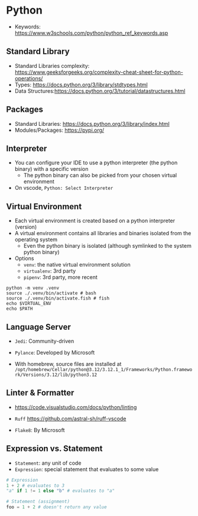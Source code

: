 # Python

- Keywords: <https://www.w3schools.com/python/python_ref_keywords.asp>

## Standard Library

- Standard Libraries complexity: <https://www.geeksforgeeks.org/complexity-cheat-sheet-for-python-operations/>
- Types: <https://docs.python.org/3/library/stdtypes.html>
- Data Structures:<https://docs.python.org/3/tutorial/datastructures.html>

## Packages

- Standard Libraries: <https://docs.python.org/3/library/index.html>
- Modules/Packages: <https://pypi.org/>

## Interpreter

- You can configure your IDE to use a python interpreter (the python binary) with a specific version
  - The python binary can also be picked from your chosen virtual environment
- On vscode, `Python: Select Interpreter`

## Virtual Environment

- Each virtual environment is created based on a python interpreter (version)
- A virtual environment contains all libraries and binaries isolated from the operating system
  - Even the python binary is isolated (although symlinked to the system python binary)
- Options
  - `venv`: the native virtual environment solution
  - `virtualenv`: 3rd party
  - `pipenv`: 3rd party, more recent

```shell
python -m venv .venv
source ./.venv/bin/activate # bash
source ./.venv/bin/activate.fish # fish
echo $VIRTUAL_ENV
echo $PATH
```

## Language Server

- `Jedi`: Community-driven
- `Pylance`: Developed by Microsoft

- With homebrew, source files are installed at `/opt/homebrew/Cellar/python@3.12/3.12.1_1/Frameworks/Python.framework/Versions/3.12/lib/python3.12`

## Linter & Formatter

- <https://code.visualstudio.com/docs/python/linting>

- `Ruff` <https://github.com/astral-sh/ruff-vscode>
- `Flake8`: By Microsoft

## Expression vs. Statement

- `Statement`: any unit of code
- `Expression`: special statement that evaluates to some value

```python
# Expression
1 + 2 # evaluates to 3
"a" if 1 != 1 else "b" # evaluates to "a"

# Statement (assignment)
foo = 1 + 2 # doesn't return any value
```
